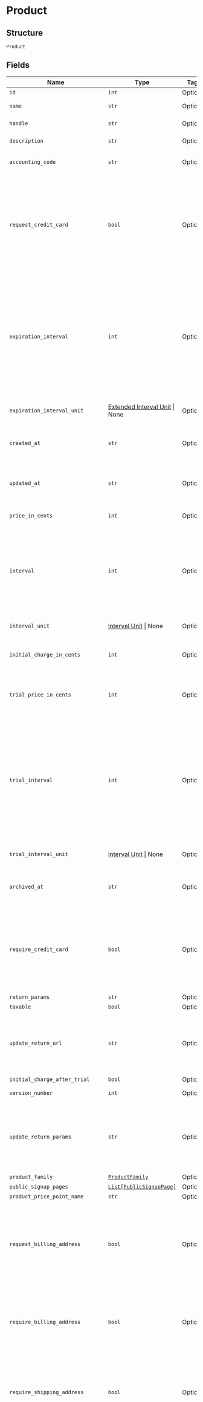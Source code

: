 
# Product

## Structure

`Product`

## Fields

| Name | Type | Tags | Description |
|  --- | --- | --- | --- |
| `id` | `int` | Optional | - |
| `name` | `str` | Optional | The product name |
| `handle` | `str` | Optional | The product API handle |
| `description` | `str` | Optional | The product description |
| `accounting_code` | `str` | Optional | E.g. Internal ID or SKU Number |
| `request_credit_card` | `bool` | Optional | Deprecated value that can be ignored unless you have legacy hosted pages. For Public Signup Page users, please read this attribute from under the signup page. |
| `expiration_interval` | `int` | Optional | A numerical interval for the length a subscription to this product will run before it expires. See the description of interval for a description of how this value is coupled with an interval unit to calculate the full interval |
| `expiration_interval_unit` | [Extended Interval Unit](../../doc/models/extended-interval-unit-enum.md) \| None | Optional | This is a container for one-of cases. |
| `created_at` | `str` | Optional | Timestamp indicating when this product was created |
| `updated_at` | `str` | Optional | Timestamp indicating when this product was last updated |
| `price_in_cents` | `int` | Optional | The product price, in integer cents |
| `interval` | `int` | Optional | The numerical interval. i.e. an interval of ‘30’ coupled with an interval_unit of day would mean this product would renew every 30 days |
| `interval_unit` | [Interval Unit](../../doc/models/interval-unit-enum.md) \| None | Optional | This is a container for one-of cases. |
| `initial_charge_in_cents` | `int` | Optional | The up front charge you have specified. |
| `trial_price_in_cents` | `int` | Optional | The price of the trial period for a subscription to this product, in integer cents. |
| `trial_interval` | `int` | Optional | A numerical interval for the length of the trial period of a subscription to this product. See the description of interval for a description of how this value is coupled with an interval unit to calculate the full interval |
| `trial_interval_unit` | [Interval Unit](../../doc/models/interval-unit-enum.md) \| None | Optional | This is a container for one-of cases. |
| `archived_at` | `str` | Optional | Timestamp indicating when this product was archived |
| `require_credit_card` | `bool` | Optional | Boolean that controls whether a payment profile is required to be entered for customers wishing to sign up on this product. |
| `return_params` | `str` | Optional | - |
| `taxable` | `bool` | Optional | - |
| `update_return_url` | `str` | Optional | The url to which a customer will be returned after a successful account update |
| `initial_charge_after_trial` | `bool` | Optional | - |
| `version_number` | `int` | Optional | The version of the product |
| `update_return_params` | `str` | Optional | The parameters will append to the url after a successful account update. See [help documentation](https://help.chargify.com/products/product-editing.html#return-parameters-after-account-update) |
| `product_family` | [`ProductFamily`](../../doc/models/product-family.md) | Optional | - |
| `public_signup_pages` | [`List[PublicSignupPage]`](../../doc/models/public-signup-page.md) | Optional | - |
| `product_price_point_name` | `str` | Optional | - |
| `request_billing_address` | `bool` | Optional | A boolean indicating whether to request a billing address on any Self-Service Pages that are used by subscribers of this product. |
| `require_billing_address` | `bool` | Optional | A boolean indicating whether a billing address is required to add a payment profile, especially at signup. |
| `require_shipping_address` | `bool` | Optional | A boolean indicating whether a shipping address is required for the customer, especially at signup. |
| `tax_code` | `str` | Optional | A string representing the tax code related to the product type. This is especially important when using the Avalara service to tax based on locale. This attribute has a max length of 10 characters. |
| `default_product_price_point_id` | `int` | Optional | - |
| `use_site_exchange_rate` | `bool` | Optional | - |
| `item_category` | `str` | Optional | One of the following: Business Software, Consumer Software, Digital Services, Physical Goods, Other |

## Example (as JSON)

```json
{
  "id": 180,
  "name": "name4",
  "handle": "handle0",
  "description": "description4",
  "accounting_code": "accounting_code0"
}
```

